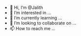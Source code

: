 - 👋 Hi, I’m @Jalith
- 👀 I’m interested in ...
- 🌱 I’m currently learning ...
- 💞️ I’m looking to collaborate on ...
- 📫 How to reach me ...

<!---
Jalith/Jalith is a ✨ special ✨ repository because its `README.md` (this file) appears on your GitHub profile.
You can click the Preview link to take a look at your changes.
--->
